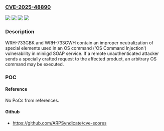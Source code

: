 ### [CVE-2025-48890](https://cve.mitre.org/cgi-bin/cvename.cgi?name=CVE-2025-48890)
![](https://img.shields.io/static/v1?label=Product&message=WRH-733GBK&color=blue)
![](https://img.shields.io/static/v1?label=Product&message=WRH-733GWH&color=blue)
![](https://img.shields.io/static/v1?label=Version&message=all%20versions%20&color=brightgreen)
![](https://img.shields.io/static/v1?label=Vulnerability&message=Improper%20neutralization%20of%20special%20elements%20used%20in%20an%20OS%20command%20('OS%20Command%20Injection')&color=brightgreen)

### Description

WRH-733GBK and WRH-733GWH contain an improper neutralization of special elements used in an OS command ('OS Command Injection') vulnerability in miniigd SOAP service. If a remote unauthenticated attacker sends a specially crafted request to the affected product, an arbitrary OS command may be executed.

### POC

#### Reference
No PoCs from references.

#### Github
- https://github.com/ARPSyndicate/cve-scores

